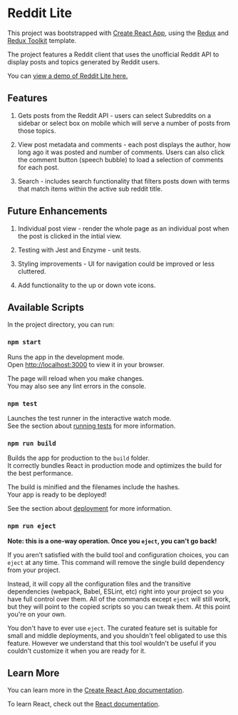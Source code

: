 # Reddit Lite

This project was bootstrapped with [Create React App](https://github.com/facebook/create-react-app), using the [Redux](https://redux.js.org/) and [Redux Toolkit](https://redux-toolkit.js.org/) template.

The project features a Reddit client that uses the unofficial Reddit API to display posts and topics generated by Reddit users. 

You can [view a demo of Reddit Lite here.](https://adamturner-reddit-lite.netlify.app/)

## Features

1. Gets posts from the Reddit API - users can select Subreddits on a sidebar or select box on mobile which will serve a number of posts from those topics. 

2. View post metadata and comments - each post displays the author, how long ago it was posted and number of comments. Users can also click the comment button (speech bubble) to load a selection of comments for each post. 

3. Search - includes search functionality that filters posts down with terms that match items within the active sub reddit title. 

## Future Enhancements

1. Individual post view - render the whole page as an individual post when the post is clicked in the intial view.

2. Testing with Jest and Enzyme - unit tests.

3. Styling improvements - UI for navigation could be improved or less cluttered.

4. Add functionality to the up or down vote icons.

## Available Scripts

In the project directory, you can run:

### `npm start`

Runs the app in the development mode.\
Open [http://localhost:3000](http://localhost:3000) to view it in your browser.

The page will reload when you make changes.\
You may also see any lint errors in the console.

### `npm test`

Launches the test runner in the interactive watch mode.\
See the section about [running tests](https://facebook.github.io/create-react-app/docs/running-tests) for more information.

### `npm run build`

Builds the app for production to the `build` folder.\
It correctly bundles React in production mode and optimizes the build for the best performance.

The build is minified and the filenames include the hashes.\
Your app is ready to be deployed!

See the section about [deployment](https://facebook.github.io/create-react-app/docs/deployment) for more information.

### `npm run eject`

**Note: this is a one-way operation. Once you `eject`, you can't go back!**

If you aren't satisfied with the build tool and configuration choices, you can `eject` at any time. This command will remove the single build dependency from your project.

Instead, it will copy all the configuration files and the transitive dependencies (webpack, Babel, ESLint, etc) right into your project so you have full control over them. All of the commands except `eject` will still work, but they will point to the copied scripts so you can tweak them. At this point you're on your own.

You don't have to ever use `eject`. The curated feature set is suitable for small and middle deployments, and you shouldn't feel obligated to use this feature. However we understand that this tool wouldn't be useful if you couldn't customize it when you are ready for it.

## Learn More

You can learn more in the [Create React App documentation](https://facebook.github.io/create-react-app/docs/getting-started).

To learn React, check out the [React documentation](https://reactjs.org/).
